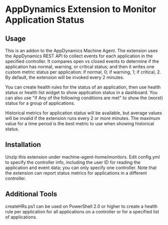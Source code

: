 # AppDynamics Extension to Monitor Application Status
 
## Usage
This is an addon to the AppDynamics Machine Agent. The extension uses the AppDynamics REST API to collect events for each application in the specified controller. It compares open vs closed events to determine if the application has normal, warning, or critical status; and then it writes one custom metric status per application: if normal, 0; if warning, 1; if critical, 2. By default, the extension will be invoked every 2 minutes.

You can create health rules for the status of an application, then use health status or health list widget to show application status in a dashboard. You can also use "if Any of the following conditions are met" to show the (worst) status for a group of applications.

Historical metrics for application status will be available, but average values will be invalid if the extension runs every 2 or more minutes. The maximum value for a time period is the best metric to use when showing historical status.

## Installation
Unzip this extension under machine-agent-home/monitors. Edit config.yml to specify the controller info, including the user ID for reading the application and event data; you can only specify one controller. Note that the extension can report status metrics for applications in a different controller.

## Additional Tools
createHRs.ps1 can be used on PowerShell 2.0 or higher to create a health rule per application for all applications on a controller or for a specified list of applications.
